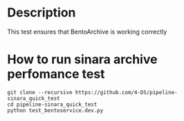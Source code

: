 # Description
This test ensures that BentoArchive is working correctly

# How to run sinara archive perfomance test
```
git clone --recursive https://github.com/4-DS/pipeline-sinara_quick_test
cd pipeline-sinara_quick_test
python test_bentoservice.dev.py
```